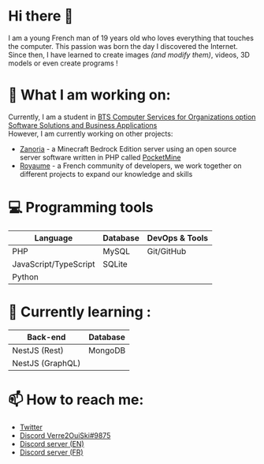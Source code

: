 
# Hi there 👋

I am a young French man of 19 years old who loves everything that touches the computer.
This passion was born the day I discovered the Internet.
Since then, I have learned to create images *(and modify them)*, videos, 3D models or even create programs !

# 🔭 What I am working on:
Currently, I am a student in [BTS Computer Services for Organizations option Software Solutions and Business Applications](https://www.onisep.fr/Ressources/Univers-Formation/Formations/Post-bac/bts-services-informatiques-aux-organisations-option-b-solutions-logicielles-et-applications-metiers)<br/>
However, I am currently working on other projects:
* [Zanoria](https://github.com/ZanoriaTeam) - a Minecraft Bedrock Edition server using an open source server software written in PHP called [PocketMine](https://github.com/pmmp/PocketMine-MP)
* [Royaume](https://github.com/Virtual-Royaume) - a French community of developers, we work together on different projects to expand our knowledge and skills

# 💻 Programming tools
| Language              | Database | DevOps & Tools |
| --------------------- | -------- | -------------- |
| PHP                   | MySQL    | Git/GitHub     |
| JavaScript/TypeScript | SQLite   |                |
| Python                |          |                |

# 📝 Currently learning :
| Back-end         | Database |
| ---------------- | -------- |
| NestJS (Rest)    | MongoDB  |
| NestJS (GraphQL) |          |

# 📫 How to reach me:
* [Twitter](https://twitter.com/Verre2OuiSki)
* [Discord Verre2OuiSki#9875](https://discord.com/users/273135587660136448)
* [Discord server (EN)](https://discord.gg/P8R4WhARrY)
* [Discord server (FR)](https://discord.gg/DnmRbAxMbN)
